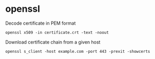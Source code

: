 # openssl

Decode certificate in PEM format

```
openssl x509 -in certificate.crt -text -noout
```

Download certificate chain from a given host

```
openssl s_client -host example.com -port 443 -prexit -showcerts
```
